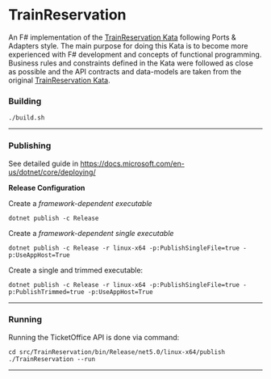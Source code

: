 # TrainReservation

An F# implementation of the [TrainReservation Kata](https://github.com/emilybache/KataTrainReservation) following Ports
& Adapters style. The main purpose for doing this Kata is to become more experienced with F# development and concepts of
functional programming. Business rules and constraints defined in the Kata were followed as close as possible and the
API contracts and data-models are taken from the
original [TrainReservation Kata](https://github.com/emilybache/KataTrainReservation).

### Building

    ./build.sh

---

### Publishing

See detailed guide in https://docs.microsoft.com/en-us/dotnet/core/deploying/

**Release Configuration**

Create a *framework-dependent executable*

    dotnet publish -c Release

Create a *framework-dependent single executable*

    dotnet publish -c Release -r linux-x64 -p:PublishSingleFile=true -p:UseAppHost=True

Create a single and trimmed executable:

    dotnet publish -c Release -r linux-x64 -p:PublishSingleFile=true -p:PublishTrimmed=true -p:UseAppHost=True

---

### Running

Running the TicketOffice API is done via command:

    cd src/TrainReservation/bin/Release/net5.0/linux-x64/publish
    ./TrainReservation --run 

---
